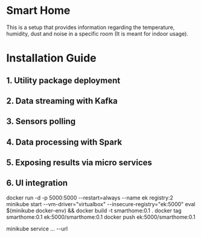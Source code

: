 # Smart Home
This is a setup that provides information regarding the temperature, humidity, dust and noise in a specific room (It is meant for indoor usage).

# Installation Guide

## 1. Utility package deployment

## 2. Data streaming with Kafka

## 3. Sensors polling

## 4. Data processing with Spark

## 5. Exposing results via micro services

## 6. UI integration



docker run -d -p 5000:5000 --restart=always --name ek registry:2
minikube start --vm-driver="virtualbox" --insecure-registry="ek:5000"
eval $(minikube docker-env) && docker build -t smarthome:0.1 .
docker tag smarthome:0.1 ek:5000/smarthome:0.1
docker push ek:5000/smarthome:0.1


minikube service ... --url